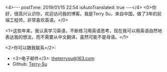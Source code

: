 <4>---
postTime: 2019/01/15 22:54
isAutoTranslated: true
---</4>
<0>你好，很高兴认识你，欢迎访问我的博客。我是Terry Su，来自中国，做了3年的前端工程师，非常喜欢英语。</0>

<1>这些年来，我认真学习英语，不断练习用英语思考，现在我可以用英语自然地表达我的想法，而不需要从中文翻译，虽然可能不是母语。</1>



<2>你可以跟我联系</2>:
* <3>电子邮件</3>: theterrysu@163.com
* Github: [Terry-Su](https://github.com/Terry-Su)